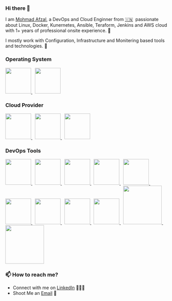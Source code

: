 ### Hi there 👋

I am [Mohmad Afzal](https://www.linkedin.com/in/afzalsorathiya), a DevOps and Cloud Enginner from [🇮🇳](https://en.wikipedia.org/wiki/India)&nbsp; passionate about Linux, Docker, Kunernetes, Ansible, Teraform, Jenkins and AWS cloud with 1+ years of professional onsite experience. 🎯

I mostly work with Configuration, Infrastructure and Monitering based tools and technologies. 🚀

### Operating System

<a href="https://www.flutter.dev/" target="_blank">
    <img src="https://miro.medium.com/v2/resize:fit:828/1*9zXQCZxigrA-E2BX2AOWJg.gif"  height="80" /> 
</a>
 &nbsp;
<a href="https://www.flutter.dev/" target="_blank">
    <img src="https://media.tenor.com/KFpKbsM_e6UAAAAC/windows11-windows.gif"  height="80" /> 
</a>
  
### Cloud Provider
<a href="https://www.flutter.dev/" target="_blank">
    <img src="https://media.tenor.com/GO7C6FD0y3YAAAAC/aws.gif"  height="80" /> 
</a>
 &nbsp;
<a href="https://www.flutter.dev/" target="_blank">
    <img src="https://1000logos.net/wp-content/uploads/2021/11/Microsoft-Azure-logo.png"  height="80"> 
</a>
 &nbsp;
<a href="https://www.flutter.dev/" target="_blank">
    <img src="https://pbs.twimg.com/profile_images/1168782761102139392/AP3o9UsW_400x400.jpg"  height="80"> 
</a>

### DevOps Tools
  <a href="https://python.org/" target="_blank" >
    <img src="https://media.tenor.com/F_aIpdp3hEwAAAAi/git-github.gif"  height="80" />
  </a>
  &nbsp;
    <a href="https://python.org/" target="_blank" >
    <img src="https://www.pngall.com/wp-content/uploads/13/Github-Logo-PNG-Clipart.png"  height="80" />
  </a>
  &nbsp;
  <a href="https://python.org/" target="_blank" >
    <img src="https://www.jenkins.io/images/logo-title-opengraph.png"  height="80" />
  </a>
   &nbsp;
   <a href="https://www.docker.com/" target="_blank" >
    <img src="https://media.tenor.com/z3Vqx6hmE5QAAAAC/whale-docker.gif"  height="80" /> 
  </a>
   &nbsp;
  <a href="https://docs.gitlab.com/ee/ci/" target="_blank" >
    <img src="https://raw.githubusercontent.com/itsksaurabh/itsksaurabh/master/assets/cicd.gif"  height="80" />
  </a>
    &nbsp;
  <a href="https://docs.gitlab.com/ee/ci/" target="_blank" >
    <img src="https://www.logigroup.com/images/devops.gif"  height="80" />
  </a>
    &nbsp;
  <a href="https://docs.gitlab.com/ee/ci/" target="_blank" >
    <img src="https://www.vinsguru.com/wp-content/uploads/2019/08/kubernetes-header2.jpeg"  height="80" />
  </a>
  &nbsp;
  <a href="https://docs.gitlab.com/ee/ci/" target="_blank" >
    <img src="https://forums.lawrencesystems.com/uploads/default/original/2X/e/e671cc51b5529fc16faf840bd05cf98038fea5e0.png"  height="80" />
  </a>
  &nbsp;
  <a href="https://docs.gitlab.com/ee/ci/" target="_blank" >
    <img src="https://cdn.worldvectorlogo.com/logos/portainer-wordmark-1.svg"  height="80" />
  </a>
  &nbsp;
  <a href="https://docs.gitlab.com/ee/ci/" target="_blank" >
    <img src="https://www.scalefactory.com/blog/2021/12/22/terraform-v1.1-the-journey-continues/tf11x.png"  height="120" />
  </a>
  &nbsp;
  <a href="https://docs.gitlab.com/ee/ci/" target="_blank" >
    <img src="https://cdn.icon-icons.com/icons2/2389/PNG/512/ansible_logo_icon_145495.png"  height="120" />
  </a>

  

### 📫 How to reach me?

- Connect with me on [LinkedIn](https://www.linkedin.com/in/afzalsorathiya/) 👨🏻‍💻
- Shoot Me an [Email](mailto:afzalsorathiya@gmail.com) 💌
